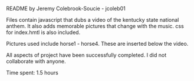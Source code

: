 README
by Jeremy Colebrook-Soucie - jcoleb01

Files contain javascript that dubs a video of the kentucky
state national anthem. It also adds memorable pictures that
change with the music. css for index.hmtl is also included. 

Pictures used include horse1 - horse4. These are inserted below
the video. 

All aspects of project have been successfully completed. I did not
collaborate with anyone. 

Time spent: 1.5 hours